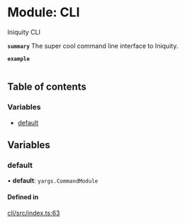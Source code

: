# Module: CLI

Iniquity CLI

**`summary`** The super cool command line interface to Iniquity.

**`example`**
```typescript

```

## Table of contents

### Variables

- [default](CLI.md#default)

## Variables

### default

• **default**: `yargs.CommandModule`

#### Defined in

[cli/src/index.ts:63](https://github.com/iniquitybbs/iniquity/blob/9e5241d/packages/cli/src/index.ts#L63)

